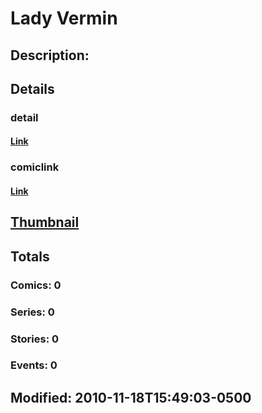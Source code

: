 # Lady Vermin
## Description: 
## Details
### detail
#### [Link](http://marvel.com/characters/1202/lady_vermin?utm_campaign=apiRef&utm_source=225578a89fc76f3d20fbffda5d17a88d)
### comiclink
#### [Link](http://marvel.com/comics/characters/1014976/lady_vermin?utm_campaign=apiRef&utm_source=225578a89fc76f3d20fbffda5d17a88d)
## [Thumbnail](http://i.annihil.us/u/prod/marvel/i/mg/6/10/4cd053529dd41.jpg)
## Totals
### Comics: 0
### Series: 0
### Stories: 0
### Events: 0
## Modified: 2010-11-18T15:49:03-0500
